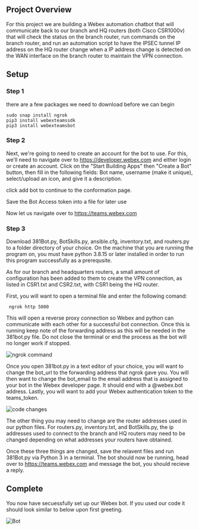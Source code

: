 
## Project Overview

For this project we are building a Webex automation chatbot that will communicate back to our branch and HQ routers (both Cisco CSR1000v) that will check the status on the branch router, run commands on the branch router, and run an automation script to have the IPSEC tunnel IP address on the HQ router change when a IP address change is detected on the WAN interface on the branch router to maintain the VPN connection.

## Setup

### Step 1

there are a few packages we need to download before we can begin

```
sudo snap install ngrok 
pip3 install webexteamssdk 
pip3 install webexteamsbot 
```
### Step 2

Next, we're going to need to create an account for the bot to use. For this, we'll need to navigate over to https://developer.webex.com and either login or create an account. Click on the "Start Building Apps" then "Create a Bot" button, then fill in the following fields: Bot name, username (make it unique), select/upload an icon, and give it a description.

click add bot to continue to the conformation page.

Save the Bot Access token into a file for later use

Now let us navigate over to https://teams.webex.com

### Step 3

Download 381Bot.py, BotSkills.py, ansible.cfg, inventory.txt, and routers.py to a folder directory of your choice. On the machine that you are running the program on, you must have python 3.8.15 or later installed in order to run this program successfully as a prerequsite. 

As for our branch and headquarters routers, a small amount of configuration has been added to them to create the VPN connection, as listed in CSR1.txt and CSR2.txt, with CSR1 being the HQ router.

First, you will want to open a terminal file and enter the following comand:
```
 ngrok http 5000
 ```
This will open a reverse proxy connection so Webex and python can communicate with each other for a successful bot connection. Once this is running keep note of the forwarding address as this will be needed in the 381bot.py file. Do not close the terminal or end the process as the bot will no longer work if stopped.

![ngrok command](https://user-images.githubusercontent.com/117677487/205415523-2563c1cc-a38b-4204-9121-3d0dc03132a1.PNG)

Once you open 381bot.py in a text editor of your choice, you will want to change the bot_url to the forwarding address that ngrok gave you. You will then want to change the bot_email to the email address that is assigned to your bot in the Webex developer page. It should end with a @webex.bot address. Lastly, you will want to add your Webex authentication token to the teams_token. 

![code changes](https://user-images.githubusercontent.com/117677487/205415521-77e44b61-9cfe-4e34-b77c-b2c8a2932513.PNG)

The other thing you may need to change are the router addresses used in our python files. For routers.py, inventory.txt, and BotSkills.py, the ip addresses used to connect to the branch and HQ routers may need to be changed depending on what addresses your routers have obtained.

Once these three things are changed, save the relavent files and run 381Bot.py via Python 3 in a terminal. The bot should now be running, head over to https://teams.webex.com and message the bot, you should recieve a reply.

## Complete

You now have secuessfully set up our Webex bot. If you used our code it should look similar to below upon first greeting.

![Bot](/images/botfinished.png)

